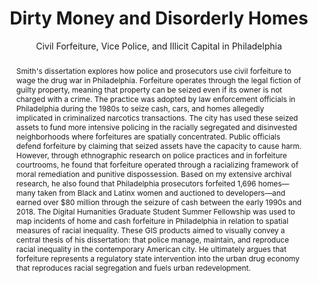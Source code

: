 ---
pid: g2021smith
title: Dirty Money and Disorderly Homes
subtitle: Civil Forfeiture, Vice Police, and Illicit Capital in Philadelphia
category: Grad Fellowship Project
tags:
- Mapping
cohort_year: '2021'
abstract: 'Smith''s dissertation explores how police and prosecutors use civil forfeiture
  to wage the drug war in Philadelphia. Forfeiture operates through the legal fiction
  of guilty property, meaning that property can be seized even if its owner is not
  charged with a crime. The practice was adopted by law enforcement officials in Philadelphia
  during the 1980s to seize cash, cars, and homes allegedly implicated in criminalized
  narcotics transactions. The city has used these seized assets to fund more intensive
  policing in the racially segregated and disinvested neighborhoods where forfeitures
  are spatially concentrated. Public officials defend forfeiture by claiming that
  seized assets have the capacity to cause harm. However, through ethnographic research
  on police practices and in forfeiture courtrooms, he found that forfeiture operated
  through a racializing framework of moral remediation and punitive dispossession.
  Based on my extensive archival research, he also found that Philadelphia prosecutors
  forfeited 1,696 homes—many taken from Black and Latinx women and auctioned to developers—and
  earned over $80 million through the seizure of cash between the early 1990s and
  2018. The Digital Humanities Graduate Student Summer Fellowship was used to map
  incidents of home and cash forfeiture in Philadelphia in relation to spatial measures
  of racial inequality. These GIS products aimed to visually convey a central thesis
  of his dissertation: that police manage, maintain, and reproduce racial inequality
  in the contemporary American city. He ultimately argues that forfeiture represents
  a regulatory state intervention into the urban drug economy that reproduces racial
  segregation and fuels urban redevelopment.'
pis:
- smith
layout: project
---